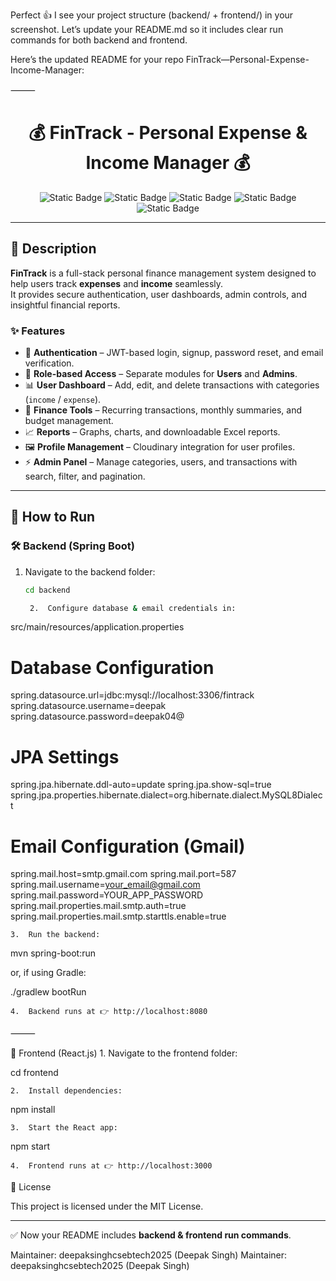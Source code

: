 Perfect 👍 I see your project structure (backend/ + frontend/) in your screenshot.
Let’s update your README.md so it includes clear run commands for both backend and frontend.

Here’s the updated README for your repo FinTrack—Personal-Expense-Income-Manager:

⸻


<h1 align="center">💰 FinTrack - Personal Expense & Income Manager 💰</h1>

<p align="center">
  <img alt="Static Badge" src="https://img.shields.io/badge/Spring%20Boot-darkgreen?style=for-the-badge">
  <img alt="Static Badge" src="https://img.shields.io/badge/React.js-blue?style=for-the-badge">
  <img alt="Static Badge" src="https://img.shields.io/badge/MySQL-red?style=for-the-badge">
  <img alt="Static Badge" src="https://img.shields.io/badge/CSS-purple?style=for-the-badge">
  <img alt="Static Badge" src="https://img.shields.io/badge/JWT-orange?style=for-the-badge">
</p>

---

## 📌 Description

**FinTrack** is a full-stack personal finance management system designed to help users track **expenses** and **income** seamlessly.  
It provides secure authentication, user dashboards, admin controls, and insightful financial reports.

### ✨ Features
- 🔑 **Authentication** – JWT-based login, signup, password reset, and email verification.  
- 👥 **Role-based Access** – Separate modules for **Users** and **Admins**.  
- 📊 **User Dashboard** – Add, edit, and delete transactions with categories (`income` / `expense`).  
- 📅 **Finance Tools** – Recurring transactions, monthly summaries, and budget management.  
- 📈 **Reports** – Graphs, charts, and downloadable Excel reports.  
- 🖼 **Profile Management** – Cloudinary integration for user profiles.  
- ⚡ **Admin Panel** – Manage categories, users, and transactions with search, filter, and pagination.  

---

## 🚀 How to Run

### 🛠 Backend (Spring Boot)
1. Navigate to the backend folder:
   ```sh
   cd backend

	2.	Configure database & email credentials in:
src/main/resources/application.properties

# Database Configuration
spring.datasource.url=jdbc:mysql://localhost:3306/fintrack
spring.datasource.username=deepak
spring.datasource.password=deepak04@

# JPA Settings
spring.jpa.hibernate.ddl-auto=update
spring.jpa.show-sql=true
spring.jpa.properties.hibernate.dialect=org.hibernate.dialect.MySQL8Dialect

# Email Configuration (Gmail)
spring.mail.host=smtp.gmail.com
spring.mail.port=587
spring.mail.username=your_email@gmail.com
spring.mail.password=YOUR_APP_PASSWORD
spring.mail.properties.mail.smtp.auth=true
spring.mail.properties.mail.smtp.starttls.enable=true


	3.	Run the backend:

mvn spring-boot:run

or, if using Gradle:

./gradlew bootRun


	4.	Backend runs at 👉 http://localhost:8080

⸻

🎨 Frontend (React.js)
	1.	Navigate to the frontend folder:

cd frontend


	2.	Install dependencies:

npm install


	3.	Start the React app:

npm start


	4.	Frontend runs at 👉 http://localhost:3000


📜 License

This project is licensed under the MIT License.

---

✅ Now your README includes **backend & frontend run commands**.  

Maintainer: deepaksinghcsebtech2025 (Deepak Singh)
Maintainer: deepaksinghcsebtech2025 (Deepak Singh)

